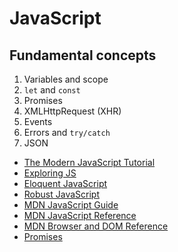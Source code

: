 # JavaScript

## Fundamental concepts

1. Variables and scope
1. `let` and `const`
1. Promises
1. XMLHttpRequest (XHR)
1. Events
1. Errors and `try/catch`
1. JSON

* [The Modern JavaScript Tutorial](http://javascript.info/)
* [Exploring JS](http://exploringjs.com/)
* [Eloquent JavaScript](http://eloquentjavascript.net/)
* [Robust JavaScript](https://molily.de/robust-javascript/)
* [MDN JavaScript Guide](https://developer.mozilla.org/en-US/docs/Web/JavaScript/Guide)
* [MDN JavaScript Reference](https://developer.mozilla.org/en-US/docs/Web/JavaScript/Reference)
* [MDN Browser and DOM Reference](https://developer.mozilla.org/en-US/docs/Web/API)
* [Promises](javascript-promises/javascript-promises.md)
